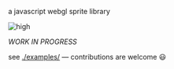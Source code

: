 a javascript webgl sprite library

<img src="https://img.shields.io/badge/level%20of%20awesomeness%3F-high-red.svg" alt="high">

*WORK IN PROGRESS*

see [./examples/](./examples/) &mdash; contributions are welcome :smiley:
